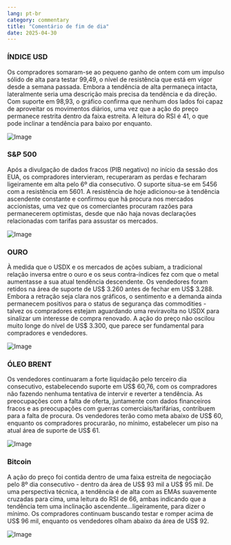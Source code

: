 ```yaml
---
lang: pt-br
category: commentary
title: "Comentário de fim de dia"
date: 2025-04-30
---
```


### ÍNDICE USD

Os compradores somaram-se ao pequeno ganho de ontem com um impulso sólido de alta para testar 99,49, o nível de resistência que está em vigor desde a semana passada. Embora a tendência de alta permaneça intacta, lateralmente seria uma descrição mais precisa da tendência e da direção. Com suporte em 98,93, o gráfico confirma que nenhum dos lados foi capaz de aproveitar os movimentos diários, uma vez que a ação do preço permanece restrita dentro da faixa estreita. A leitura do RSI é 41, o que pode inclinar a tendência para baixo por enquanto. 

![Image](https://markleighedu.github.io/img/Apr-2025/30-Apr-2025/usdindex.jpg)

### S&P 500

Após a divulgação de dados fracos (PIB negativo) no início da sessão dos EUA, os compradores intervieram, recuperaram as perdas e fecharam ligeiramente em alta pelo 6º dia consecutivo. O suporte situa-se em 5456 com a resistência em 5601. A resistência de hoje adicionou-se à tendência ascendente constante e confirmou que há procura nos mercados accionistas, uma vez que os comerciantes procuram razões para permanecerem optimistas, desde que não haja novas declarações relacionadas com tarifas para assustar os mercados.

![Image](https://markleighedu.github.io/img/Apr-2025/30-Apr-2025/sp500.jpg)

### OURO

À medida que o USDX e os mercados de ações subiam, a tradicional relação inversa entre o ouro e os seus contra-índices fez com que o metal aumentasse a sua atual tendência descendente. Os vendedores foram retidos na área de suporte de US$ 3.260 antes de fechar em US$ 3.288. Embora a retração seja clara nos gráficos, o sentimento e a demanda ainda permanecem positivos para o status de segurança das commodities - talvez os compradores estejam aguardando uma reviravolta no USDX para sinalizar um interesse de compra renovado. A ação do preço não oscilou muito longe do nível de US$ 3.300, que parece ser fundamental para compradores e vendedores.

![Image](https://markleighedu.github.io/img/Apr-2025/30-Apr-2025/gold.jpg)

### ÓLEO BRENT

Os vendedores continuaram a forte liquidação pelo terceiro dia consecutivo, estabelecendo suporte em US$ 60,76, com os compradores não fazendo nenhuma tentativa de intervir e reverter a tendência. As preocupações com a falta de oferta, juntamente com dados financeiros fracos e as preocupações com guerras comerciais/tarifárias, contribuem para a falta de procura. Os vendedores terão como meta abaixo de US$ 60, enquanto os compradores procurarão, no mínimo, estabelecer um piso na atual área de suporte de US$ 61.

![Image](https://markleighedu.github.io/img/Apr-2025/30-Apr-2025/brentoil.jpg)

### Bitcoin

A ação do preço foi contida dentro de uma faixa estreita de negociação pelo 8º dia consecutivo - dentro da área de US$ 93 mil a US$ 95 mil. De uma perspectiva técnica, a tendência é de alta com as EMAs suavemente cruzadas para cima, uma leitura do RSI de 66, ambas indicando que a tendência tem uma inclinação ascendente...ligeiramente, para dizer o mínimo. Os compradores continuam buscando testar e romper acima de US$ 96 mil, enquanto os vendedores olham abaixo da área de US$ 92. 

![Image](https://markleighedu.github.io/img/Apr-2025/30-Apr-2025/bitcoin.jpg)

